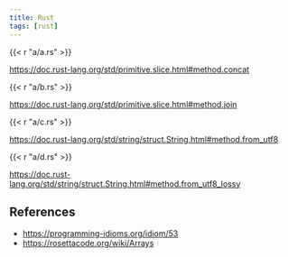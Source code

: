 ```yaml
---
title: Rust
tags: [rust]
---
```


{{< r "a/a.rs" >}}

<https://doc.rust-lang.org/std/primitive.slice.html#method.concat>

{{< r "a/b.rs" >}}

<https://doc.rust-lang.org/std/primitive.slice.html#method.join>

{{< r "a/c.rs" >}}

<https://doc.rust-lang.org/std/string/struct.String.html#method.from_utf8>

{{< r "a/d.rs" >}}

<https://doc.rust-lang.org/std/string/struct.String.html#method.from_utf8_lossy>

## References

- <https://programming-idioms.org/idiom/53>
- <https://rosettacode.org/wiki/Arrays>
